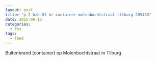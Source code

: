 ```yaml
---
layout: post
title: "p 2 bzb-01 br container molenbochtstraat tilburg 209433"
date: 2025-06-13
categories: 
  - rss
tags: 
  - feed
---
```


Buitenbrand (container) op Molenbochtstraat in Tilburg
